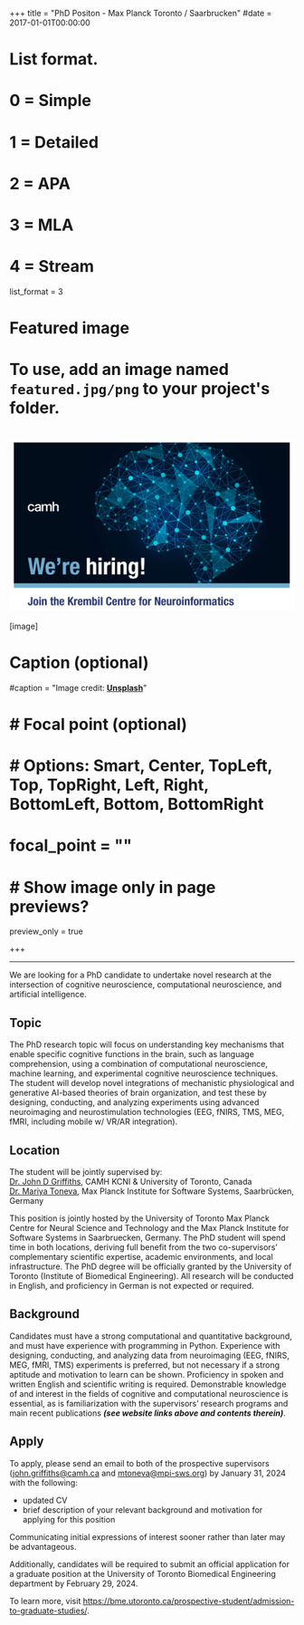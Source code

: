 +++
title = "PhD Positon - Max Planck Toronto / Saarbrucken"
#date = 2017-01-01T00:00:00

# List format.
#   0 = Simple
#   1 = Detailed
#   2 = APA
#   3 = MLA
#   4 = Stream
list_format = 3

# Featured image
# To use, add an image named `featured.jpg/png` to your project's folder. 
# <img align="center" src="/img/KCNI_WereHiring.jpg" width="600" />

[image]
  # Caption (optional)
  #caption = "Image credit: [**Unsplash**](https://unsplash.com/photos/CpkOjOcXdUY)"
  #  # Focal point (optional)
  #  # Options: Smart, Center, TopLeft, Top, TopRight, Left, Right, BottomLeft, Bottom, BottomRight
  #  focal_point = ""
  #  # Show image only in page previews?
  preview_only = true

+++

---

We are looking for a PhD candidate to undertake novel research at the intersection of cognitive neuroscience, computational neuroscience, and artificial intelligence. 


## Topic  

The PhD research topic will focus on understanding key mechanisms that enable specific cognitive functions in the brain, such as language comprehension, using a combination of computational neuroscience, machine learning, and experimental cognitive neuroscience techniques. The student will develop novel integrations of mechanistic physiological and generative AI-based theories of brain organization, and test these by designing, conducting, and analyzing experiments using advanced neuroimaging and neurostimulation technologies (EEG, fNIRS, TMS, MEG, fMRI, including mobile w/ VR/AR integration). 


## Location  

The student will be jointly supervised by:  
[Dr. John D Griffiths](https://www.grifflab.com/), CAMH KCNI & University of Toronto, Canada  
[Dr. Mariya Toneva](https://mtoneva.com/), Max Planck Institute for Software Systems, Saarbrücken, Germany  

This position is jointly hosted by the University of Toronto Max Planck Centre for Neural Science and Technology and the Max Planck Institute for Software Systems in Saarbruecken, Germany. 
The PhD student will spend time in both locations, deriving full benefit from the two co-supervisors’ complementary scientific expertise, academic environments, and local infrastructure. 
The PhD degree will be officially granted by the University of Toronto (Institute of Biomedical Engineering). 
All research will be conducted in English, and proficiency in German is not expected or required.


## Background  

Candidates must have a strong computational and quantitative background, and must have experience with programming in Python. 
Experience with designing, conducting, and analyzing data from neuroimaging (EEG, fNIRS, MEG, fMRI, TMS) experiments is preferred, but not necessary if a strong aptitude and motivation to learn can be shown. 
Proficiency in spoken and written English and scientific writing is required. 
Demonstrable knowledge of and interest in the fields of cognitive and computational neuroscience is essential, 
as is familiarization with the supervisors’ research programs and main recent publications ***(see website links above and contents therein)***. 


## Apply  

To apply, please send an email to both of the prospective supervisors (john.griffiths@camh.ca and mtoneva@mpi-sws.org) by January 31, 2024 with the following:
- updated CV  
- brief description of your relevant background and motivation for applying for this position   

Communicating initial expressions of interest sooner rather than later may be advantageous. 

Additionally, candidates will be required to submit an official application for a graduate position at the University of Toronto Biomedical Engineering department by February 29, 2024. 

To learn more, visit https://bme.utoronto.ca/prospective-student/admission-to-graduate-studies/.

